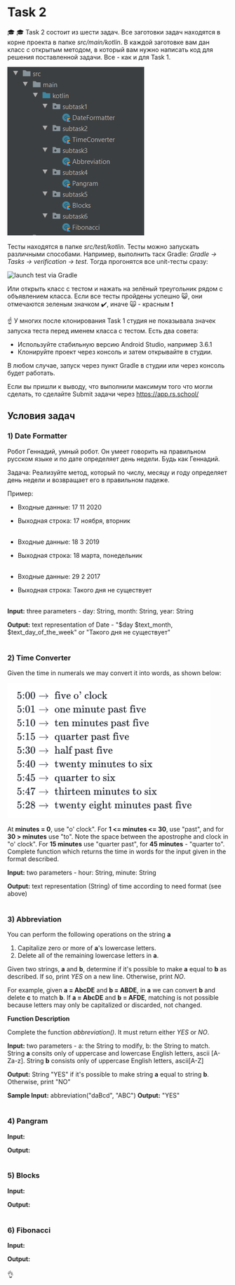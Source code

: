 # Task 2
:mortar_board: :mortar_board: Task 2 состоит из шести задач. Все заготовки задач находятся в корне проекта в папке *src/main/kotlin*. В каждой заготовке вам дан класс с открытым методом, в который вам нужно написать код для решения поставленной задачи. Все - как и для Task 1.

<img alt="structure_of_tasks" src="/images/img1.PNG" />

Тесты находятся в папке *src/test/kotlin*. Тесты можно запускать различными способами. Например, выполнить таск Gradle: *Gradle -> Tasks -> verification -> test*. Тогда прогонятся все unit-тесты сразу:

<img alt="launch test via Gradle" src="/images/img_5.PNG" />

Или открыть класс с тестом и нажать на зелёный треугольник рядом с объявлением класса. Если все тесты пройдены успешно :smiley_cat:, они отмечаются зеленым значком :heavy_check_mark:, иначе :scream_cat: - красным :heavy_exclamation_mark:

:point_up: У многих после клонирования Task 1 студия не показывала значек запуска теста перед именем класса с тестом. Есть два совета:
- Используйте стабильную версию Android Studio, например 3.6.1 
- Клонируйте проект через консоль и затем открывайте в студии.

В любом случае, запуск через пункт Gradle в студии или через консоль будет работать. 

Если вы пришли к выводу, что выполнили максимум того что могли сделать, то сделайте Submit задачи через 
https://app.rs.school/


## Условия задач

### 1) Date Formatter

Робот Геннадий, умный робот. Он умеет говорить на правильном русском языке и по дате определяет день недели. Будь как Геннадий.

Задача:
Реализуйте метод, который по числу, месяцу и году определяет день недели и возвращает его в правильном падеже.

Пример:

- Входные данные: 17 11 2020
- Выходная строка: 17 ноября, вторник
</br></br>

- Входные данные: 18 3 2019
- Выходная строка: 18 марта, понедельник
</br></br>

- Входные данные: 29 2 2017
- Выходная строка: Такого дня не существует
</br></br>


**Input:** three parameters - day: String, month: String, year: String

**Output:** text representation of Date - "$day $text_month, $text_day_of_the_week" or "Такого дня не существует" 
</br></br>

### 2) Time Converter

Given the time in numerals we may convert it into words, as shown below:

<img alt="time converter" src="/images/img2.PNG" />

At **minutes = 0**, use "o' clock". For **1 <= minutes <= 30**, use "past", and for **30 > minutes** use "to". Note the space between the apostrophe and clock in "o' clock". For **15 minutes** use "quarter past", for **45 minutes** - "quarter to". Complete function which returns the time in words for the input given in the format described.

**Input:** two parameters - hour: String, minute: String

**Output:** text representation (String) of time according to need format (see above)
</br></br>

### 3) Abbreviation

You can perform the following operations on the string **a** 

1. Capitalize zero or more of **a**'s lowercase letters.
2. Delete all of the remaining lowercase letters in **a**.

Given two strings, **a** and **b**, determine if it's possible to make **a** equal to **b** as described. If so, print *YES* on a new line. Otherwise, print *NO*.

For example, given **a = AbcDE** and **b = ABDE**, in **a** we can convert **b** and delete **c** to match **b**. If **a = AbcDE** and **b = AFDE**, matching is not possible because letters may only be capitalized or discarded, not changed.

**Function Description**

Complete the function *abbreviation()*. It must return either *YES* or *NO*.


**Input:** two parameters - a: the String to modify, b: the String to match. String **a** consits only of uppercase and lowercase English letters, ascii [A-Za-z]. String **b** consists only of uppercase English letters, ascii[A-Z]

**Output:** String "YES" if it's possible to make string **a** equal to string **b**. Otherwise, print "NO" 

**Sample Input:** abbreviation("daBcd", "ABC")
**Output:** "YES"
</br></br>

### 4) Pangram

**Input:** 

**Output:** 
</br></br>

### 5) Blocks


**Input:**

**Output:** 
</br></br>


### 6) Fibonacci

**Input:**

**Output:** 
</br></br>
:ok_hand:
